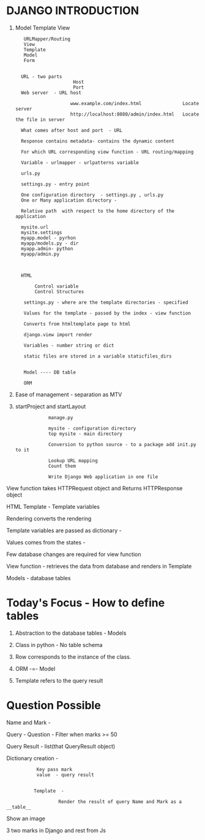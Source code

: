 # DJANGO INTRODUCTION

1. Model Template View

          URLMapper/Routing
          View
          Template
          Model
          Form
          
          
         URL - two parts 
                            Host 
                            Port
         Web server  - URL host 
          
                           www.example.com/index.html               Locate server
                           http://localhost:8080/admin/index.html   Locate the file in server 
         
         What comes after host and port  - URL 
         
         Response contains metadata- contains the dynamic content 
         
         For which URL corresponding view function - URL routing/mapping
         
         Variable - urlmapper - urlpatterns variable 
         
         urls.py 
         
         settings.py - entry point 
         
         One configuration directory  - settings.py , urls.py
         One or Many application directory - 
         
         Relative path  with respect to the home directory of the application 
         
         mysite.url
         mysite.settings
         myapp.model - pyrhon 
         myapp/models.py - dir
         myapp.admin- python 
         myapp/admin.py 
         
         
         
         HTML 
          
              Control variable
              Control Structures 
              
          settings.py - where are the template directories - specified 
          
          Values for the template - passed by the index - view function 
          
          Converts from htmltemplate page to html 
          
          django.view import render
          
          Variables - number string or dict 
          
          static files are stored in a variable staticfiles_dirs 
          
          
          Model ---- DB table 
          
          ORM 
          
          
          
          
         
                           

2. Ease of management - separation as MTV

3. startProject and startLayout

                   manage.py

                   mysite - configuration directory
                   top mysite - main directory

                   Conversion to python source - to a package add init.py to it

                   Lookup URL mapping
                   Count them

                   Write Django Web application in one file


View function takes HTTPRequest object
and Returns HTTPResponse object


HTML Template - Template variables

Rendering converts the rendering

Template variables are passed as dictionary -

Values comes from the states -

Few database changes are required for view function

View function - retrieves the data from database and renders in Template

Models - database tables

# Today's Focus - How to define tables

1. Abstraction to the database tables - Models

2. Class in python - No table schema

3. Row corresponds to the instance of the class.

4.  ORM  -=- Model 

5. Template refers to the query result 


# Question Possible 


Name and Mark - 

Query - 
Question - Filter when marks >= 50

Query Result - list(that QueryResult object)


Dictionary creation - 

               Key pass mark 
               value  - query result 
               
               
              Template  - 
              
                       Render the result of query Name and Mark as a __table__ 
 
Show an image

3 two marks in Django and rest from Js



                       
                       
